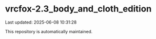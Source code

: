 # vrcfox-2.3_body_and_cloth_edition

Last updated: 2025-06-08 10:31:28

This repository is automatically maintained.
